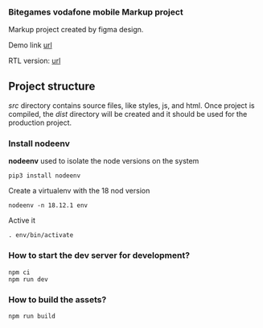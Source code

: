 ### Bitegames vodafone mobile Markup project ###

Markup project created by figma design.

Demo link [url](https://dubisoft-solutions.github.io/bite-games-vodafone-mobile/ "Demo project link")

RTL version: [url](https://dubisoft-solutions.github.io/bite-games-vodafone-mobile/?rtl=true "Demo rtl project link")

## Project structure ##

*src* directory contains source files, like styles, js, and html. Once project is compiled, the *dist* directory will be created and it should be used for the production project.

### Install nodeenv ###

**nodeenv** used to isolate the node versions on the system 

    pip3 install nodeenv

Create a virtualenv with the 18 nod version

    nodeenv -n 18.12.1 env

Active it 

    . env/bin/activate

### How to start the dev server for development? ###

    npm ci
    npm run dev


### How to build the assets? ###

    npm run build

